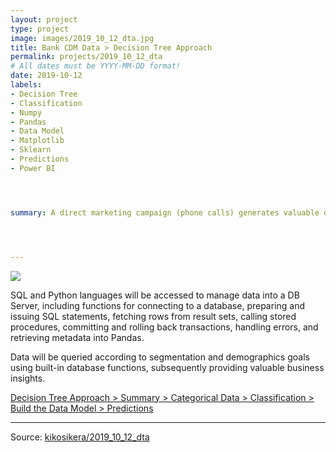 ```yaml
---
layout: project
type: project
image: images/2019_10_12_dta.jpg
title: Bank CDM Data > Decision Tree Approach
permalink: projects/2019_10_12_dta
# All dates must be YYYY-MM-DD format!
date: 2019-10-12
labels:
- Decision Tree
- Classification
- Numpy
- Pandas
- Data Model
- Matplotlib
- Sklearn
- Predictions
- Power BI




summary: A direct marketing campaign (phone calls) generates valuable data to be used for banking institution. This study seeks results predicting if the client will subscribe (yes/no) to a term deposit through by building a Decision Tree.




---
```


<img class="ui image" src="{{ site.baseurl }}/images/2019_10_12_dta_pannel.jpg">

SQL and Python languages will be accessed to manage data into a DB Server, including functions for connecting to a database, preparing and issuing SQL statements, fetching rows from result sets, calling stored procedures, committing and rolling back transactions, handling errors, and retrieving metadata into Pandas.

Data will be queried according to segmentation and demographics goals using built-in database functions, subsequently providing valuable business insights.

[Decision Tree Approach > Summary > Categorical Data > Classification > Build the Data Model > Predictions](https://colab.research.google.com/gist/kikosikera/9809ff37bfbcbb312238eb926252e73c/2019_10_12_dta.ipynb?authuser=1)

<hr>

Source: <a href="https://github.com/kikosikera/2019_10_12_dta"><i class="large github icon"></i>kikosikera/2019_10_12_dta</a>
